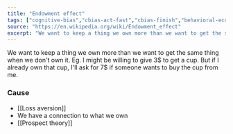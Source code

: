 ```yaml
---
title: "Endowment effect"
tags: ["cognitive-bias","cbias-act-fast","cbias-finish","behavioral-economics"]
source: "https://en.wikipedia.org/wiki/Endowment_effect"
excerpt: "We want to keep a thing we own more than we want to get the same thing when we don't own it."
---
```


We want to keep a thing we own more than we want to get the same thing when we don't own it. Eg. I might be willing to give 3$ to get a cup. But if I already own that cup, I'll ask for 7$ if someone wants to buy the cup from me.

### Cause

- [[Loss aversion]]
- We have a connection to what we own
- [[Prospect theory]]
